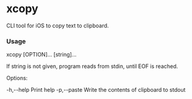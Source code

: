 # xcopy

CLI tool for iOS to copy text to clipboard.

### Usage
xcopy \[OPTION\]... \[string\]...

If string is not given, program reads from stdin, until EOF is reached.

Options:
   
   -h,--help      Print help
   -p,--paste     Write the contents of clipboard to stdout
